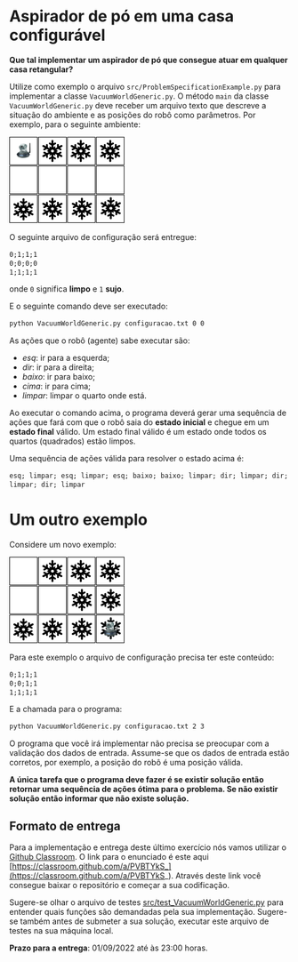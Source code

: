 # Aspirador de pó em uma casa configurável

**Que tal implementar um aspirador de pó que consegue atuar em qualquer casa retangular?** 

Utilize como exemplo o arquivo `src/ProblemSpecificationExample.py` para implementar a classe `VacuumWorldGeneric.py`. O método `main` da classe `VacuumWorldGeneric.py` deve receber um arquivo texto que descreve a situação do ambiente e as posições do robô como parâmetros. Por exemplo, para o seguinte ambiente: 

<img src="img/mundo_ex_1.png">

O seguinte arquivo de configuração será entregue: 

```text
0;1;1;1
0;0;0;0
1;1;1;1
```

onde `0` significa **limpo** e `1` **sujo**.

E o seguinte comando deve ser executado:

```bash
python VacuumWorldGeneric.py configuracao.txt 0 0
``` 

As ações que o robô (agente) sabe executar são: 

* *esq*: ir para a esquerda;
* *dir*: ir para a direita;
* *baixo*: ir para baixo;
* *cima*: ir para cima;
* *limpar*: limpar o quarto onde está.

Ao executar o comando acima, o programa deverá gerar uma sequência de ações que fará com que o robô saia do **estado inicial** e chegue em um **estado final** válido. Um estado final válido é um estado onde todos os quartos (quadrados) estão limpos. 

Uma sequência de ações válida para resolver o estado acima é: 

```
esq; limpar; esq; limpar; esq; baixo; baixo; limpar; dir; limpar; dir; limpar; dir; limpar
```

# Um outro exemplo 

Considere um novo exemplo:

<img src="img/mundo_ex_2.png">

Para este exemplo o arquivo de configuração precisa ter este conteúdo:

```text
0;1;1;1
0;0;1;1
1;1;1;1
```

E a chamada para o programa: 

```bash
python VacuumWorldGeneric.py configuracao.txt 2 3
```

O programa que você irá implementar não precisa se preocupar com a validação dos dados de entrada. Assume-se que os dados de entrada estão corretos, por exemplo, a posição do robô é uma posição válida. 

**A única tarefa que o programa deve fazer é se existir solução então retornar uma sequência de ações ótima para o problema. Se não existir solução então informar que não existe solução.**

## Formato de entrega

Para a implementação e entrega deste último exercício nós vamos utilizar o [Github Classroom](https://classroom.github.com/a/PVBTYkS_). O link para o enunciado é este aqui [https://classroom.github.com/a/PVBTYkS_](https://classroom.github.com/a/PVBTYkS_). Através deste link você consegue baixar o repositório e começar a sua codificação. 

Sugere-se olhar o arquivo de testes [src/test_VacuumWorldGeneric.py](https://github.com/Insper/ai_code/blob/main/src/test_VacuumWorldGeneric.py) para entender quais funções são demandadas pela sua implementação. Sugere-se também antes de submeter a sua solução, executar este arquivo de testes na sua máquina local.

**Prazo para a entrega**: 01/09/2022 até às 23:00 horas.

